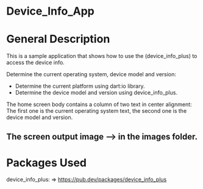 # Device_Info_App

# General Description

This is a sample application that shows how to use the (device_info_plus) to access the device info.

Determine the current operating system, device model and version:

- Determine the current platform using dart:io library.
- Determine the device model and version using device_info_plus.

The home screen body contains a column of two text in center alignment:
The first one is the current operating system text, the second one is the device model and version.

The screen output image --> in the images folder.
----------------------

# Packages Used

device_info_plus: => https://pub.dev/packages/device_info_plus